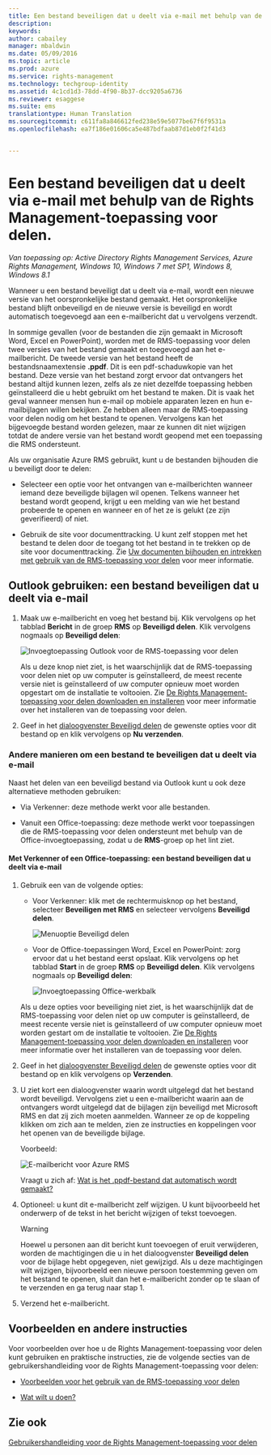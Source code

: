 ```yaml
---
title: Een bestand beveiligen dat u deelt via e-mail met behulp van de Rights Management-toepassing voor delen | Azure RMS
description: 
keywords: 
author: cabailey
manager: mbaldwin
ms.date: 05/09/2016
ms.topic: article
ms.prod: azure
ms.service: rights-management
ms.technology: techgroup-identity
ms.assetid: 4c1cd1d3-78dd-4f90-8b37-dcc9205a6736
ms.reviewer: esaggese
ms.suite: ems
translationtype: Human Translation
ms.sourcegitcommit: c611fa8a846612fed238e59e5077be67f6f9531a
ms.openlocfilehash: ea7f186e01606ca5e487bdfaab87d1eb0f2f41d3


---
```


# Een bestand beveiligen dat u deelt via e-mail met behulp van de Rights Management-toepassing voor delen.

*Van toepassing op: Active Directory Rights Management Services, Azure Rights Management, Windows 10, Windows 7 met SP1, Windows 8, Windows 8.1*

Wanneer u een bestand beveiligt dat u deelt via e-mail, wordt een nieuwe versie van het oorspronkelijke bestand gemaakt. Het oorspronkelijke bestand blijft onbeveiligd en de nieuwe versie is beveiligd en wordt automatisch toegevoegd aan een e-mailbericht dat u vervolgens verzendt.

In sommige gevallen (voor de bestanden die zijn gemaakt in Microsoft Word, Excel en PowerPoint), worden met de RMS-toepassing voor delen twee versies van het bestand gemaakt en toegevoegd aan het e-mailbericht. De tweede versie van het bestand heeft de bestandsnaamextensie **.ppdf**. Dit is een pdf-schaduwkopie van het bestand. Deze versie van het bestand zorgt ervoor dat ontvangers het bestand altijd kunnen lezen, zelfs als ze niet dezelfde toepassing hebben geïnstalleerd die u hebt gebruikt om het bestand te maken. Dit is vaak het geval wanneer mensen hun e-mail op mobiele apparaten lezen en hun e-mailbijlagen willen bekijken. Ze hebben alleen maar de RMS-toepassing voor delen nodig om het bestand te openen. Vervolgens kan het bijgevoegde bestand worden gelezen, maar ze kunnen dit niet wijzigen totdat de andere versie van het bestand wordt geopend met een toepassing die RMS ondersteunt.

Als uw organisatie Azure RMS gebruikt, kunt u de bestanden bijhouden die u beveiligt door te delen:

-   Selecteer een optie voor het ontvangen van e-mailberichten wanneer iemand deze beveiligde bijlagen wil openen. Telkens wanneer het bestand wordt geopend, krijgt u een melding van wie het bestand probeerde te openen en wanneer en of het ze is gelukt (ze zijn geverifieerd) of niet.

-   Gebruik de site voor documenttracking. U kunt zelf stoppen met het bestand te delen door de toegang tot het bestand in te trekken op de site voor documenttracking. Zie [Uw documenten bijhouden en intrekken met gebruik van de RMS-toepassing voor delen](sharing-app-track-revoke.md) voor meer informatie.

## Outlook gebruiken: een bestand beveiligen dat u deelt via e-mail

1.  Maak uw e-mailbericht en voeg het bestand bij. Klik vervolgens op het tabblad **Bericht** in de groep **RMS** op **Beveiligd delen**. Klik vervolgens nogmaals op **Beveiligd delen**:

    ![Invoegtoepassing Outlook voor de RMS-toepassing voor delen](../media/ADRMS_MSRMSApp_SP_OutlookToolbar.png)

    Als u deze knop niet ziet, is het waarschijnlijk dat de RMS-toepassing voor delen niet op uw computer is geïnstalleerd, de meest recente versie niet is geïnstalleerd of uw computer opnieuw moet worden opgestart om de installatie te voltooien. Zie [De Rights Management-toepassing voor delen downloaden en installeren](install-sharing-app.md) voor meer informatie over het installeren van de toepassing voor delen.

2.  Geef in het [dialoogvenster Beveiligd delen](sharing-app-dialog-box.md) de gewenste opties voor dit bestand op en klik vervolgens op **Nu verzenden**.

### Andere manieren om een bestand te beveiligen dat u deelt via e-mail
Naast het delen van een beveiligd bestand via Outlook kunt u ook deze alternatieve methoden gebruiken:

-   Via Verkenner: deze methode werkt voor alle bestanden.

-   Vanuit een Office-toepassing: deze methode werkt voor toepassingen die de RMS-toepassing voor delen ondersteunt met behulp van de Office-invoegtoepassing, zodat u de **RMS**-groep op het lint ziet.

#### Met Verkenner of een Office-toepassing: een bestand beveiligen dat u deelt via e-mail

1.  Gebruik een van de volgende opties:

    -   Voor Verkenner: klik met de rechtermuisknop op het bestand, selecteer **Beveiligen met RMS** en selecteer vervolgens **Beveiligd delen**.

        ![Menuoptie Beveiligd delen](../media/ADRMS_MSRMSApp_ShareProtectedMenu.png)

    -   Voor de Office-toepassingen Word, Excel en PowerPoint: zorg ervoor dat u het bestand eerst opslaat. Klik vervolgens op het tabblad **Start** in de groep **RMS** op **Beveiligd delen**. Klik vervolgens nogmaals op **Beveiligd delen**:

        ![Invoegtoepassing Office-werkbalk](../media/ADRMS_MSRMSApp_SP_OfficeToolbar.png)

    Als u deze opties voor beveiliging niet ziet, is het waarschijnlijk dat de RMS-toepassing voor delen niet op uw computer is geïnstalleerd, de meest recente versie niet is geïnstalleerd of uw computer opnieuw moet worden gestart om de installatie te voltooien. Zie [De Rights Management-toepassing voor delen downloaden en installeren](install-sharing-app.md) voor meer informatie over het installeren van de toepassing voor delen.

2.  Geef in het [dialoogvenster Beveiligd delen](sharing-app-dialog-box.md) de gewenste opties voor dit bestand op en klik vervolgens op **Verzenden**.

3.  U ziet kort een dialoogvenster waarin wordt uitgelegd dat het bestand wordt beveiligd. Vervolgens ziet u een e-mailbericht waarin aan de ontvangers wordt uitgelegd dat de bijlagen zijn beveiligd met Microsoft RMS en dat zij zich moeten aanmelden. Wanneer ze op de koppeling klikken om zich aan te melden, zien ze instructies en koppelingen voor het openen van de beveiligde bijlage.

    Voorbeeld:

    ![E-mailbericht voor Azure RMS](../media/ADRMS_MSRMSApp_EmailMessage.PNG)

    Vraagt u zich af: [Wat is het .ppdf-bestand dat automatisch wordt gemaakt?](sharing-app-dialog-box.md#what-s-the-ppdf-file-that-s-automatically-created-)

4.  Optioneel: u kunt dit e-mailbericht zelf wijzigen. U kunt bijvoorbeeld het onderwerp of de tekst in het bericht wijzigen of tekst toevoegen.

    > [!WARNING]
    > Hoewel u personen aan dit bericht kunt toevoegen of eruit verwijderen, worden de machtigingen die u in het dialoogvenster **Beveiligd delen** voor de bijlage hebt opgegeven, niet gewijzigd. Als u deze machtigingen wilt wijzigen, bijvoorbeeld een nieuwe persoon toestemming geven om het bestand te openen, sluit dan het e-mailbericht zonder op te slaan of te verzenden en ga terug naar stap 1.

5.  Verzend het e-mailbericht.

## Voorbeelden en andere instructies
Voor voorbeelden over hoe u de Rights Management-toepassing voor delen kunt gebruiken en praktische instructies, zie de volgende secties van de gebruikershandleiding voor de Rights Management-toepassing voor delen:

-   [Voorbeelden voor het gebruik van de RMS-toepassing voor delen](sharing-app-user-guide.md#examples-for-using-the-rms-sharing-application)

-   [Wat wilt u doen?](sharing-app-user-guide.md#what-do-you-want-to-do-)

## Zie ook
[Gebruikershandleiding voor de Rights Management-toepassing voor delen](sharing-app-user-guide.md)



<!--HONumber=Jun16_HO4-->


